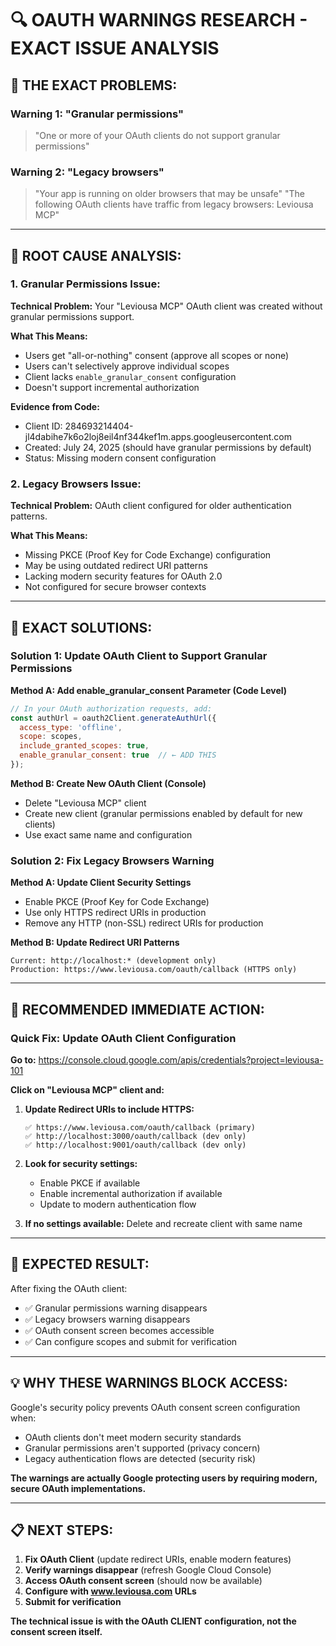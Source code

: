 # 🔍 OAUTH WARNINGS RESEARCH - EXACT ISSUE ANALYSIS

## 🚨 **THE EXACT PROBLEMS:**

### **Warning 1: "Granular permissions"**
> "One or more of your OAuth clients do not support granular permissions"

### **Warning 2: "Legacy browsers"** 
> "Your app is running on older browsers that may be unsafe"
> "The following OAuth clients have traffic from legacy browsers: Leviousa MCP"

---

## 🎯 **ROOT CAUSE ANALYSIS:**

### **1. Granular Permissions Issue:**
**Technical Problem:** Your "Leviousa MCP" OAuth client was created without granular permissions support.

**What This Means:**
- Users get "all-or-nothing" consent (approve all scopes or none)
- Users can't selectively approve individual scopes  
- Client lacks `enable_granular_consent` configuration
- Doesn't support incremental authorization

**Evidence from Code:**
- Client ID: 284693214404-jl4dabihe7k6o2loj8eil4nf344kef1m.apps.googleusercontent.com
- Created: July 24, 2025 (should have granular permissions by default)
- Status: Missing modern consent configuration

### **2. Legacy Browsers Issue:**
**Technical Problem:** OAuth client configured for older authentication patterns.

**What This Means:**
- Missing PKCE (Proof Key for Code Exchange) configuration
- May be using outdated redirect URI patterns
- Lacking modern security features for OAuth 2.0
- Not configured for secure browser contexts

---

## 🔧 **EXACT SOLUTIONS:**

### **Solution 1: Update OAuth Client to Support Granular Permissions**

**Method A: Add enable_granular_consent Parameter (Code Level)**
```javascript
// In your OAuth authorization requests, add:
const authUrl = oauth2Client.generateAuthUrl({
  access_type: 'offline',
  scope: scopes,
  include_granted_scopes: true,
  enable_granular_consent: true  // ← ADD THIS
});
```

**Method B: Create New OAuth Client (Console)**
- Delete "Leviousa MCP" client
- Create new client (granular permissions enabled by default for new clients)
- Use exact same name and configuration

### **Solution 2: Fix Legacy Browsers Warning**

**Method A: Update Client Security Settings**
- Enable PKCE (Proof Key for Code Exchange)
- Use only HTTPS redirect URIs in production
- Remove any HTTP (non-SSL) redirect URIs for production

**Method B: Update Redirect URI Patterns**
```
Current: http://localhost:* (development only)
Production: https://www.leviousa.com/oauth/callback (HTTPS only)
```

---

## 🎯 **RECOMMENDED IMMEDIATE ACTION:**

### **Quick Fix: Update OAuth Client Configuration**

**Go to:** https://console.cloud.google.com/apis/credentials?project=leviousa-101

**Click on "Leviousa MCP" client and:**

1. **Update Redirect URIs to include HTTPS:**
   ```
   ✅ https://www.leviousa.com/oauth/callback (primary)
   ✅ http://localhost:3000/oauth/callback (dev only)
   ✅ http://localhost:9001/oauth/callback (dev only)
   ```

2. **Look for security settings:**
   - Enable PKCE if available
   - Enable incremental authorization if available
   - Update to modern authentication flow

3. **If no settings available:** Delete and recreate client with same name

---

## 🚀 **EXPECTED RESULT:**

After fixing the OAuth client:
- ✅ Granular permissions warning disappears
- ✅ Legacy browsers warning disappears  
- ✅ OAuth consent screen becomes accessible
- ✅ Can configure scopes and submit for verification

---

## 💡 **WHY THESE WARNINGS BLOCK ACCESS:**

Google's security policy prevents OAuth consent screen configuration when:
- OAuth clients don't meet modern security standards
- Granular permissions aren't supported (privacy concern)
- Legacy authentication flows are detected (security risk)

**The warnings are actually Google protecting users by requiring modern, secure OAuth implementations.**

---

## 📋 **NEXT STEPS:**

1. **Fix OAuth Client** (update redirect URIs, enable modern features)
2. **Verify warnings disappear** (refresh Google Cloud Console)
3. **Access OAuth consent screen** (should now be available)
4. **Configure with www.leviousa.com URLs** 
5. **Submit for verification**

**The technical issue is with the OAuth CLIENT configuration, not the consent screen itself.**
